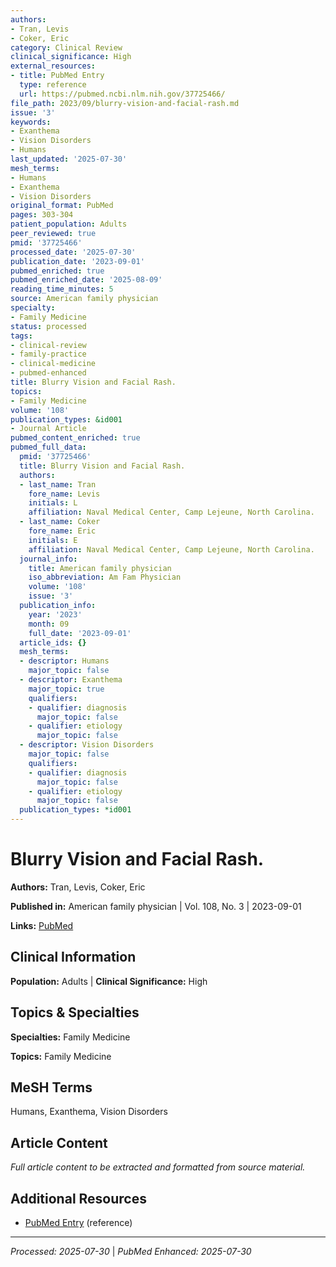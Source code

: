 ```yaml
---
authors:
- Tran, Levis
- Coker, Eric
category: Clinical Review
clinical_significance: High
external_resources:
- title: PubMed Entry
  type: reference
  url: https://pubmed.ncbi.nlm.nih.gov/37725466/
file_path: 2023/09/blurry-vision-and-facial-rash.md
issue: '3'
keywords:
- Exanthema
- Vision Disorders
- Humans
last_updated: '2025-07-30'
mesh_terms:
- Humans
- Exanthema
- Vision Disorders
original_format: PubMed
pages: 303-304
patient_population: Adults
peer_reviewed: true
pmid: '37725466'
processed_date: '2025-07-30'
publication_date: '2023-09-01'
pubmed_enriched: true
pubmed_enriched_date: '2025-08-09'
reading_time_minutes: 5
source: American family physician
specialty:
- Family Medicine
status: processed
tags:
- clinical-review
- family-practice
- clinical-medicine
- pubmed-enhanced
title: Blurry Vision and Facial Rash.
topics:
- Family Medicine
volume: '108'
publication_types: &id001
- Journal Article
pubmed_content_enriched: true
pubmed_full_data:
  pmid: '37725466'
  title: Blurry Vision and Facial Rash.
  authors:
  - last_name: Tran
    fore_name: Levis
    initials: L
    affiliation: Naval Medical Center, Camp Lejeune, North Carolina.
  - last_name: Coker
    fore_name: Eric
    initials: E
    affiliation: Naval Medical Center, Camp Lejeune, North Carolina.
  journal_info:
    title: American family physician
    iso_abbreviation: Am Fam Physician
    volume: '108'
    issue: '3'
  publication_info:
    year: '2023'
    month: 09
    full_date: '2023-09-01'
  article_ids: {}
  mesh_terms:
  - descriptor: Humans
    major_topic: false
  - descriptor: Exanthema
    major_topic: true
    qualifiers:
    - qualifier: diagnosis
      major_topic: false
    - qualifier: etiology
      major_topic: false
  - descriptor: Vision Disorders
    major_topic: false
    qualifiers:
    - qualifier: diagnosis
      major_topic: false
    - qualifier: etiology
      major_topic: false
  publication_types: *id001
---
```


# Blurry Vision and Facial Rash.

**Authors:** Tran, Levis, Coker, Eric

**Published in:** American family physician | Vol. 108, No. 3 | 2023-09-01

**Links:** [PubMed](https://pubmed.ncbi.nlm.nih.gov/37725466/)

## Clinical Information

**Population:** Adults | **Clinical Significance:** High

## Topics & Specialties

**Specialties:** Family Medicine

**Topics:** Family Medicine

## MeSH Terms

Humans, Exanthema, Vision Disorders

## Article Content

*Full article content to be extracted and formatted from source material.*

## Additional Resources

- [PubMed Entry](https://pubmed.ncbi.nlm.nih.gov/37725466/) (reference)

---

*Processed: 2025-07-30* | *PubMed Enhanced: 2025-07-30*
